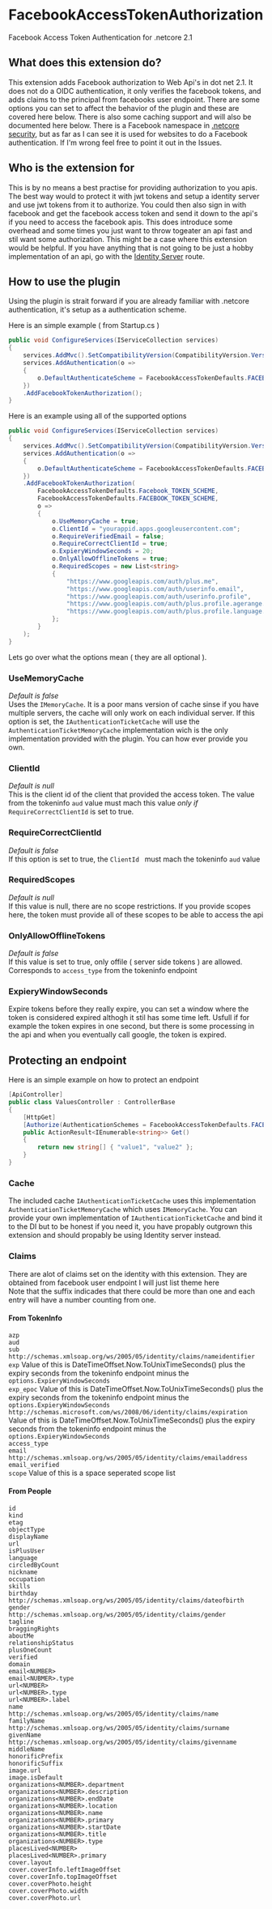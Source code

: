 # FacebookAccessTokenAuthorization
Facebook Access Token Authentication for .netcore 2.1

## What does this extension do?
This extension adds Facebook authorization to Web Api's in dot net 2.1. It does not do a OIDC authentication, it only verifies the facebook tokens, and adds claims to the principal from facebooks user endpoint. There are some options you can set to affect  the behavior of the plugin and these are covered here below. There is also some caching support and will also be documented here below.
There is a Facebook namespace in [.netcore security](https://github.com/aspnet/Security/tree/master/src/Microsoft.AspNetCore.Authentication.Facebook),
but as far as I can see it is used for websites to do a Facebook authentication. If I'm wrong feel free to point it out in the Issues.

## Who is the extension for
This is by no means a best practise for providing authorization to you apis. The best way would to protect it with jwt tokens and setup
a identity server and use jwt tokens from it to authorize. You could then also sign in with facebook and get the facebook access token
and send it down to the api's if you need to access the facebook apis. This does introduce some overhead and some times you just
want to throw togeater an api fast and stil want some authorization. This might be a case where this extension would be helpful.
If you have anything that is not going to be just a hobby implementation of an api, go with the [Identity Server](https://github.com/IdentityServer/IdentityServer4) route.

## How to use the plugin
Using the plugin is strait forward if you are already familiar with .netcore authentication, it's setup as a authentication scheme.

Here is an simple example ( from Startup.cs )
```csharp
public void ConfigureServices(IServiceCollection services)
{
    services.AddMvc().SetCompatibilityVersion(CompatibilityVersion.Version_2_1);
    services.AddAuthentication(o =>
    {
        o.DefaultAuthenticateScheme = FacebookAccessTokenDefaults.FACEBOOK_TOKEN_SCHEME;
    })
    .AddFacebookTokenAuthorization();
}
```
Here is an example using all of the supported options
```csharp
public void ConfigureServices(IServiceCollection services)
{
    services.AddMvc().SetCompatibilityVersion(CompatibilityVersion.Version_2_1);
    services.AddAuthentication(o =>
    {
        o.DefaultAuthenticateScheme = FacebookAccessTokenDefaults.FACEBOOK_TOKEN_SCHEME;
    })
    .AddFacebookTokenAuthorization(
        FacebookAccessTokenDefaults.Facebook_TOKEN_SCHEME,
        FacebookAccessTokenDefaults.FACEBOOK_TOKEN_SCHEME,
        o => 
        {
            o.UseMemoryCache = true;
            o.ClientId = "yourappid.apps.googleusercontent.com";
            o.RequireVerifiedEmail = false;
            o.RequireCorrectClientId = true;
            o.ExpieryWindowSeconds = 20;
            o.OnlyAllowOfflineTokens = true;
            o.RequiredScopes = new List<string>
            {
                "https://www.googleapis.com/auth/plus.me",
                "https://www.googleapis.com/auth/userinfo.email",
                "https://www.googleapis.com/auth/userinfo.profile",
                "https://www.googleapis.com/auth/plus.profile.agerange.read",
                "https://www.googleapis.com/auth/plus.profile.language.read"
            };
        }
    );
}
```
Lets go over what the options mean ( they are all optional ).
### UseMemoryCache
*Default is false*   
Uses the `IMemoryCache`. It is a poor mans version of cache sinse if you have multiple servers, the cache will only work on each individual server.
If this option is set, the `IAuthenticationTicketCache` will use the `AuthenticationTicketMemoryCache` implementation wich is the only
implementation provided with the plugin. You can how ever provide you own.
### ClientId
*Default is null*   
This is the client id of the client that provided the access token. The value from the tokeninfo `aud` value must mach this value *only if*
`RequireCorrectClientId` is set to true.
### RequireCorrectClientId
*Default is false*   
If this option is set to true, the `ClientId ` must mach the tokeninfo `aud` value
### RequiredScopes
*Default is null*   
If this value is null, there are no scope restrictions. If you provide scopes here, the token must provide all of these scopes to be able to access the api
### OnlyAllowOfflineTokens
*Default is false*   
If this value is set to true, only offile ( server side tokens ) are allowed. Corresponds to `access_type` from the tokeninfo endpoint
### ExpieryWindowSeconds
Expire tokens before they really expire, you can set a window where the token is considered expired althogh it stil has some time left. 
Usfull if for example the token expires in one second, but there is some processing in the api and when you eventually call google,
the token is expired.

## Protecting an endpoint
Here is an simple example on how to protect an endpoint
```csharp
[ApiController]
public class ValuesController : ControllerBase
{
    [HttpGet]
    [Authorize(AuthenticationSchemes = FacebookAccessTokenDefaults.FACEBOOK_TOKEN_SCHEME)]
    public ActionResult<IEnumerable<string>> Get()
    {
        return new string[] { "value1", "value2" };
    }
}
```
### Cache
The included cache `IAuthenticationTicketCache` uses this implementation `AuthenticationTicketMemoryCache` which uses `IMemoryCache`.
You can provide your own implementation of `IAuthenticationTicketCache` and bind it to the DI but to be honest if you need it,
you have propably outgrown this extension and should propably be using Identity server instead.

### Claims
There are alot of claims set on the identity with this extension. They are obtained from facebook user endpoint I will just list theme here   
Note that the <NUBMER> suffix indicades that there could be more than one and each entry will have a number counting from one.
#### From TokenInfo
`azp`   
`aud`   
`sub`   
`http://schemas.xmlsoap.org/ws/2005/05/identity/claims/nameidentifier`   
`exp` Value of this is DateTimeOffset.Now.ToUnixTimeSeconds() plus the expiry seconds from the tokeninfo endpoint minus the `options.ExpieryWindowSeconds`     
`exp_epoc` Value of this is DateTimeOffset.Now.ToUnixTimeSeconds() plus the expiry seconds from the tokeninfo endpoint minus the `options.ExpieryWindowSeconds`   
`http://schemas.microsoft.com/ws/2008/06/identity/claims/expiration` Value of this is DateTimeOffset.Now.ToUnixTimeSeconds() plus the expiry seconds from the tokeninfo endpoint minus the `options.ExpieryWindowSeconds`   
`access_type`   
`email`   
`http://schemas.xmlsoap.org/ws/2005/05/identity/claims/emailaddress`   
`email_verified`   
`scope` Value of this is a space seperated scope list   

#### From People
`id`   
`kind`   
`etag`   
`objectType`   
`displayName`   
`url`   
`isPlusUser`   
`language`   
`circledByCount`   
`nickname`   
`occupation`   
`skills`   
`birthday`   
`http://schemas.xmlsoap.org/ws/2005/05/identity/claims/dateofbirth`   
`gender`   
`http://schemas.xmlsoap.org/ws/2005/05/identity/claims/gender`   
`tagline`   
`braggingRights`   
`aboutMe`   
`relationshipStatus`   
`plusOneCount`   
`verified`   
`domain`   
`email<NUMBER>`   
`email<NUBMER>.type`   
`url<NUMBER>`   
`url<NUMBER>.type`   
`url<NUMBER>.label`   
`name`   
`http://schemas.xmlsoap.org/ws/2005/05/identity/claims/name`   
`familyName`   
`http://schemas.xmlsoap.org/ws/2005/05/identity/claims/surname`   
`givenName`   
`http://schemas.xmlsoap.org/ws/2005/05/identity/claims/givenname`   
`middleName`   
`honorificPrefix`   
`honorificSuffix`   
`image.url`   
`image.isDefault`   
`organizations<NUMBER>.department`   
`organizations<NUMBER>.description`   
`organizations<NUMBER>.endDate`   
`organizations<NUMBER>.location`   
`organizations<NUMBER>.name`   
`organizations<NUMBER>.primary`   
`organizations<NUMBER>.startDate`   
`organizations<NUMBER>.title`   
`organizations<NUMBER>.type`   
`placesLived<NUMBER>`   
`placesLived<NUMBER>.primary`   
`cover.layout`   
`cover.coverInfo.leftImageOffset`   
`cover.coverInfo.topImageOffset`   
`cover.coverPhoto.height`   
`cover.coverPhoto.width`   
`cover.coverPhoto.url`   
